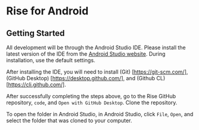 # Rise for Android
## Getting Started
All development will be through the Android Studio IDE. Please install the latest version of the IDE from the [Android Studio website](https://developer.android.com/studio/index.html). During installation, use the default settings.

After installing the IDE, you will need to install (Git) [https://git-scm.com/], (GitHub Desktop) [https://desktop.github.com/], and (Github CL) [https://cli.github.com/].

After successfully completing the steps above, go to the Rise GitHub repository, `code`, and `Open with GitHub Desktop`. Clone the repository.

To open the folder in Android Studio, in Android Studio, click `File`, `Open`, and select the folder that was cloned to your computer.